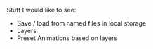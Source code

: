 Stuff I would like to see:
* Save / load from named files in local storage
* Layers
* Preset Animations based on layers

